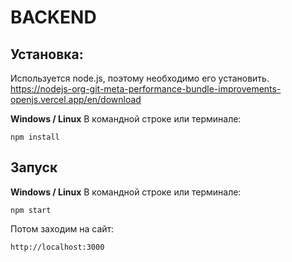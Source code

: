 # BACKEND
## Установка:

Используется node.js, поэтому необходимо его установить.
https://nodejs-org-git-meta-performance-bundle-improvements-openjs.vercel.app/en/download

<b>Windows / Linux</b>
В командной строке или терминале:

```
npm install
```
## Запуск
<b>Windows / Linux</b>
В командной строке или терминале:
```
npm start
```
Потом заходим на сайт:
```
http://localhost:3000
```
